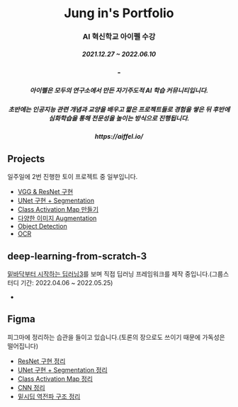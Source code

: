 <h1 align="center"> <br>Jung in's Portfolio</h1>
<h3 align="center">AI 혁신학교 아이펠 수강</h3>
<h5 align="center">  2021.12.27 ~ 2022.06.10 </h5>
<h3 align="center">-</h3>

<h5 align="center">아이펠은 모두의 연구소에서 만든 자기주도적 AI 학습 커뮤니티입니다.
<h5 align="center">초반에는 인공지능 관련 개념과 교양을 배우고 짧은 프로젝트들로 경험을 쌓은 뒤 후반에 심화학습을 통해 전문성을 높이는 방식으로 진행됩니다.
<h5 align="center">https://aiffel.io/
  
  

</div>

## Projects
  일주일에 2번 진행한 토이 프로젝트 중 일부입니다.
  
  - [VGG & ResNet 구현](https://github.com/Jungin1020/Aiffel/blob/main/2022_03_17_GD_2_resnet_34ipynb.ipynb)
  - [UNet 구현 + Segmentation](https://github.com/Jungin1020/Aiffel/blob/main/2022_04_04_GD_10_segmentation.ipynb)
  - [Class Activation Map 만들기](https://github.com/Jungin1020/Aiffel/blob/main/2022_04_02_GD_6_CAM.ipynb)
  - [다양한 이미지 Augmentation](https://github.com/Jungin1020/Aiffel/blob/main/22_03_27_GD_4_cutmix_final.ipynb)
  - [Object Detection]()
  - [OCR](https://github.com/Jungin1020/Aiffel/blob/main/2022_04_07_GD_12_OCR.ipynb)
  
  
## deep-learning-from-scratch-3
  [밑바닥부터 시작하는 딥러닝3](http://www.kyobobook.co.kr/product/detailViewKor.laf?mallGb=KOR&ejkGb=KOR&barcode=9791162243596)를 보며 직접 딥러닝 프레임워크를 제작 중입니다.(그룹스터디 기간: 2022.04.06 ~ 2022.05.25)
  
  - 
  
  
## Figma
  피그마에 정리하는 습관을 들이고 있습니다.(토론의 장으로도 쓰이기 때문에 가독성은 떨어집니다)
  - [ResNet 구현 정리](https://www.figma.com/file/Lg5fATrObCkthYPzKMQLHk/Resnet-%EA%B5%AC%ED%98%84%ED%95%98%EA%B8%B0?node-id=0%3A1)
  - [UNet 구현 + Segmentation 정리](https://www.figma.com/file/91fZ6JLUeSPWcKNJKRXAD1/2022.03.31_GD_Segmentation?node-id=0%3A1)
  - [Class Activation Map 정리](https://www.figma.com/file/rawyngNS0kFVwQTILchUhc/CAM---Explainable-Artificial-Intelligence?node-id=0%3A1)
  - [CNN 정리](https://www.figma.com/file/9TT52WPvn9LhPrZAg2YFNO/2022.02.06_cs321n_CNN?node-id=0%3A1)
  - [밑시딥 역전파 구조 정리](https://www.figma.com/file/qLV8FXfKDV6D6tQXDdj7Z5/StarDeep?node-id=0%3A1)
